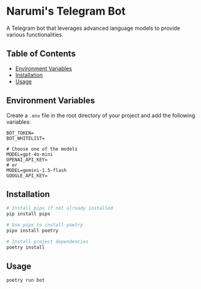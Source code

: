 # Narumi's Telegram Bot

A Telegram bot that leverages advanced language models to provide various functionalities.

## Table of Contents

- [Environment Variables](#environment-variables)
- [Installation](#installation)
- [Usage](#usage)

## Environment Variables

Create a `.env` file in the root directory of your project and add the following variables:

```plaintext
BOT_TOKEN=
BOT_WHITELIST=

# Choose one of the models
MODEL=gpt-4o-mini
OPENAI_API_KEY=
# or
MODEL=gemini-1.5-flash
GOOGLE_API_KEY=
```

## Installation

```bash
# Install pipx if not already installed
pip install pipx

# Use pipx to install poetry
pipx install poetry

# Install project dependencies
poetry install
```

## Usage

```bash
poetry run bot
```

